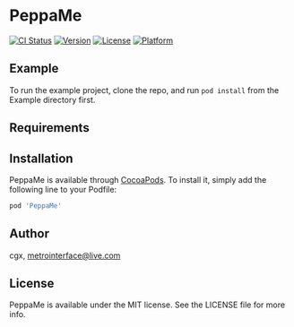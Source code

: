 # PeppaMe

[![CI Status](https://img.shields.io/travis/cgx/PeppaMe.svg?style=flat)](https://travis-ci.org/cgx/PeppaMe)
[![Version](https://img.shields.io/cocoapods/v/PeppaMe.svg?style=flat)](https://cocoapods.org/pods/PeppaMe)
[![License](https://img.shields.io/cocoapods/l/PeppaMe.svg?style=flat)](https://cocoapods.org/pods/PeppaMe)
[![Platform](https://img.shields.io/cocoapods/p/PeppaMe.svg?style=flat)](https://cocoapods.org/pods/PeppaMe)

## Example

To run the example project, clone the repo, and run `pod install` from the Example directory first.

## Requirements

## Installation

PeppaMe is available through [CocoaPods](https://cocoapods.org). To install
it, simply add the following line to your Podfile:

```ruby
pod 'PeppaMe'
```

## Author

cgx, metrointerface@live.com

## License

PeppaMe is available under the MIT license. See the LICENSE file for more info.
